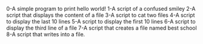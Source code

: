 0-A simple program to print hello world!
1-A script of a confused smiley
2-A script that displays the content of a file 
3-A script to cat two files
4-A script to display the last 10 lines
5-A script to display the first 10 lines
6-A script to display the third line of a file
7-A script that creates a file named best school
8-A script that writes into a file.
